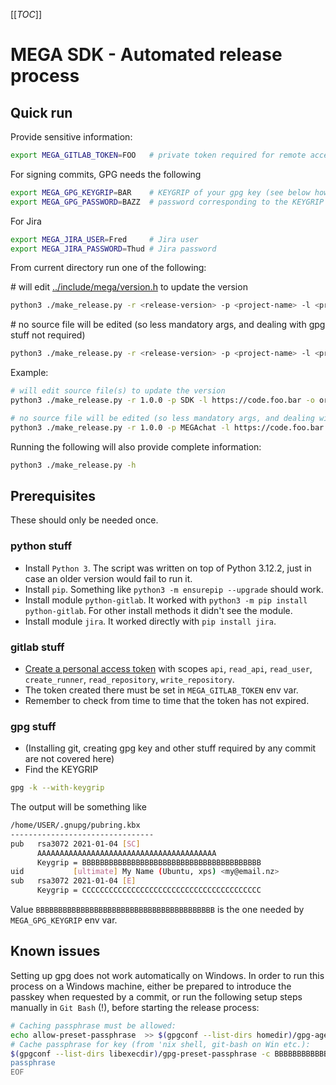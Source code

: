 [[_TOC_]]

# MEGA SDK - Automated release process


## Quick run

Provide sensitive information:

```sh
export MEGA_GITLAB_TOKEN=FOO   # private token required for remote access; always required
```
For signing commits, GPG needs the following
```sh
export MEGA_GPG_KEYGRIP=BAR    # KEYGRIP of your gpg key (see below how to find it); required only when a source file will be edited
export MEGA_GPG_PASSWORD=BAZZ  # password corresponding to the KEYGRIP (the one used to sign any commit); required only when a source file will be edited
```
For Jira
```sh
export MEGA_JIRA_USER=Fred     # Jira user
export MEGA_JIRA_PASSWORD=Thud # Jira password
```

From current directory run one of the following:

\# will edit [../include/mega/version.h](../include/mega/version.h) to update the version
```sh
python3 ./make_release.py -r <release-version> -p <project-name> -l <private-git-host-url> -o <private-git-remote-name> -u <private-git-remote-url> -d <private-git-develop-branch> -m <public-git-target-branch> -j <project-management-url> -t <target-apps>
```

\# no source file will be edited (so less mandatory args, and dealing with gpg stuff not required)
```sh
python3 ./make_release.py -r <release-version> -p <project-name> -l <private-git-host-url> -n -d <private-git-develop-branch> -m <public-git-target-branch> -j <project-management-url> -t <target-apps>
```

Example:

```sh
# will edit source file(s) to update the version
python3 ./make_release.py -r 1.0.0 -p SDK -l https://code.foo.bar -o origin -u https://foo.bar/sdk/sdk.git -d develop -m master -j https://jira.foo.bar -t "Android 1.0.1 / iOS 1.2 / MEGAsync 9.9.9"

# no source file will be edited (so less mandatory args, and dealing with gpg stuff not required)
python3 ./make_release.py -r 1.0.0 -p MEGAchat -l https://code.foo.bar -n -d develop -m master -j https://jira.foo.bar -t "Android 1.0.1 / iOS 1.2 / MEGAsync 9.9.9"
```

Running the following will also provide complete information:
```sh
python3 ./make_release.py -h
```


## Prerequisites

These should only be needed once.


### python stuff
* Install `Python 3`. The script was written on top of Python 3.12.2, just in case an older version would fail to run it.
* Install `pip`. Something like `python3 -m ensurepip --upgrade` should work.
* Install module `python-gitlab`. It worked with `python3 -m pip install python-gitlab`. For other install methods it didn't see the module.
* Install module `jira`. It worked directly with `pip install jira`.

### gitlab stuff
* [Create a personal access token](https://docs.gitlab.com/ee/user/profile/personal_access_tokens.html#create-a-personal-access-token) with scopes `api`, `read_api`, `read_user`, `create_runner`, `read_repository`, `write_repository`.
* The token created there must be set in `MEGA_GITLAB_TOKEN` env var.
* Remember to check from time to time that the token has not expired.


### gpg stuff
* (Installing git, creating gpg key and other stuff required by any commit are not covered here)
* Find the KEYGRIP

```sh
gpg -k --with-keygrip
```

The output will be something like

```sh
/home/USER/.gnupg/pubring.kbx
--------------------------------
pub   rsa3072 2021-01-04 [SC]
      AAAAAAAAAAAAAAAAAAAAAAAAAAAAAAAAAAAAAAAA
      Keygrip = BBBBBBBBBBBBBBBBBBBBBBBBBBBBBBBBBBBBBBBB
uid           [ultimate] My Name (Ubuntu, xps) <my@email.nz>
sub   rsa3072 2021-01-04 [E]
      Keygrip = CCCCCCCCCCCCCCCCCCCCCCCCCCCCCCCCCCCCCCCC
```

Value `BBBBBBBBBBBBBBBBBBBBBBBBBBBBBBBBBBBBBBBB` is the one needed by `MEGA_GPG_KEYGRIP` env var.


## Known issues

Setting up gpg does not work automatically on Windows.
In order to run this process on a Windows machine, either be prepared to introduce the passkey when requested by a commit, or run the following setup steps manually in `Git Bash` (!), before starting the release process:

```sh
# Caching passphrase must be allowed:
echo allow-preset-passphrase  >> $(gpgconf --list-dirs homedir)/gpg-agent.conf
# Cache passphrase for key (from 'nix shell, git-bash on Win etc.):
$(gpgconf --list-dirs libexecdir)/gpg-preset-passphrase -c BBBBBBBBBBBBBBBBBBBBBBBBBBBBBBBBBBBBBBBB <<EOF
passphrase
EOF
```
